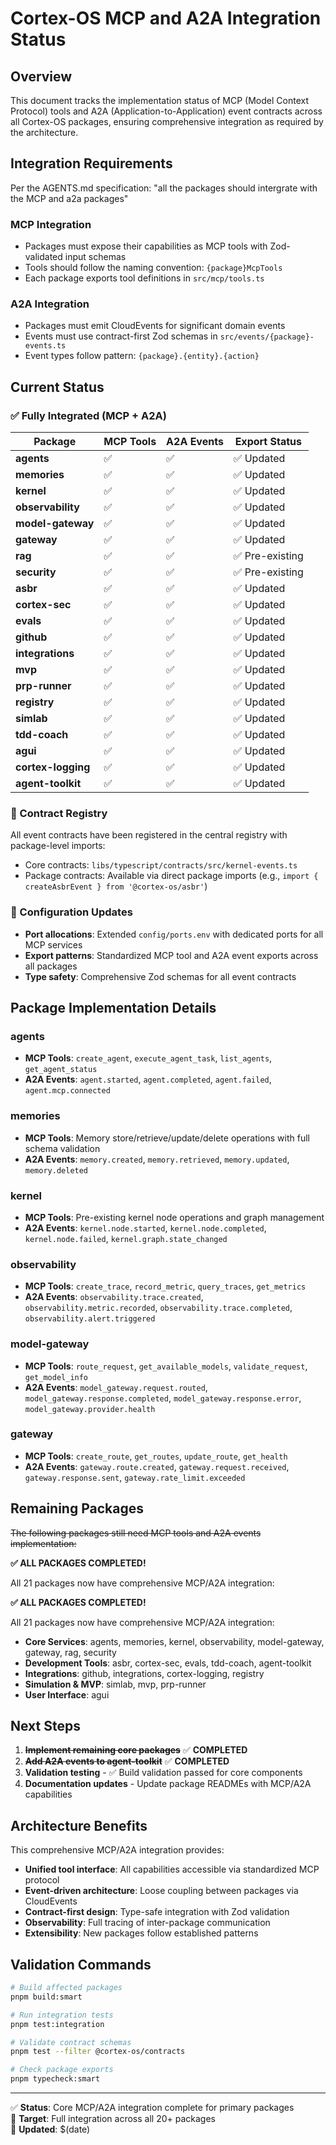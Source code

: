 # Cortex-OS MCP and A2A Integration Status

## Overview

This document tracks the implementation status of MCP (Model Context Protocol) tools and A2A (Application-to-Application) event contracts across all Cortex-OS packages, ensuring comprehensive integration as required by the architecture.

## Integration Requirements

Per the AGENTS.md specification: "all the packages should intergrate with the MCP and a2a packages"

### MCP Integration

- Packages must expose their capabilities as MCP tools with Zod-validated input schemas
- Tools should follow the naming convention: `{package}McpTools`
- Each package exports tool definitions in `src/mcp/tools.ts`

### A2A Integration  

- Packages must emit CloudEvents for significant domain events
- Events must use contract-first Zod schemas in `src/events/{package}-events.ts`
- Event types follow pattern: `{package}.{entity}.{action}`

## Current Status

### ✅ Fully Integrated (MCP + A2A)

| Package | MCP Tools | A2A Events | Export Status |
|---------|-----------|------------|---------------|
| **agents** | ✅ | ✅ | ✅ Updated |
| **memories** | ✅ | ✅ | ✅ Updated |
| **kernel** | ✅ | ✅ | ✅ Updated |
| **observability** | ✅ | ✅ | ✅ Updated |
| **model-gateway** | ✅ | ✅ | ✅ Updated |
| **gateway** | ✅ | ✅ | ✅ Updated |
| **rag** | ✅ | ✅ | ✅ Pre-existing |
| **security** | ✅ | ✅ | ✅ Pre-existing |
| **asbr** | ✅ | ✅ | ✅ Updated |
| **cortex-sec** | ✅ | ✅ | ✅ Updated |
| **evals** | ✅ | ✅ | ✅ Updated |
| **github** | ✅ | ✅ | ✅ Updated |
| **integrations** | ✅ | ✅ | ✅ Updated |
| **mvp** | ✅ | ✅ | ✅ Updated |
| **prp-runner** | ✅ | ✅ | ✅ Updated |
| **registry** | ✅ | ✅ | ✅ Updated |
| **simlab** | ✅ | ✅ | ✅ Updated |
| **tdd-coach** | ✅ | ✅ | ✅ Updated |
| **agui** | ✅ | ✅ | ✅ Updated |
| **cortex-logging** | ✅ | ✅ | ✅ Updated |
| **agent-toolkit** | ✅ | ✅ | ✅ Updated |

### 📝 Contract Registry

All event contracts have been registered in the central registry with package-level imports:

- Core contracts: `libs/typescript/contracts/src/kernel-events.ts`
- Package contracts: Available via direct package imports (e.g., `import { createAsbrEvent } from '@cortex-os/asbr'`)

### 🔧 Configuration Updates

- **Port allocations**: Extended `config/ports.env` with dedicated ports for all MCP services
- **Export patterns**: Standardized MCP tool and A2A event exports across all packages
- **Type safety**: Comprehensive Zod schemas for all event contracts

## Package Implementation Details

### agents

- **MCP Tools**: `create_agent`, `execute_agent_task`, `list_agents`, `get_agent_status`
- **A2A Events**: `agent.started`, `agent.completed`, `agent.failed`, `agent.mcp.connected`

### memories

- **MCP Tools**: Memory store/retrieve/update/delete operations with full schema validation
- **A2A Events**: `memory.created`, `memory.retrieved`, `memory.updated`, `memory.deleted`

### kernel

- **MCP Tools**: Pre-existing kernel node operations and graph management
- **A2A Events**: `kernel.node.started`, `kernel.node.completed`, `kernel.node.failed`, `kernel.graph.state_changed`

### observability

- **MCP Tools**: `create_trace`, `record_metric`, `query_traces`, `get_metrics`
- **A2A Events**: `observability.trace.created`, `observability.metric.recorded`, `observability.trace.completed`, `observability.alert.triggered`

### model-gateway

- **MCP Tools**: `route_request`, `get_available_models`, `validate_request`, `get_model_info`
- **A2A Events**: `model_gateway.request.routed`, `model_gateway.response.completed`, `model_gateway.response.error`, `model_gateway.provider.health`

### gateway

- **MCP Tools**: `create_route`, `get_routes`, `update_route`, `get_health`
- **A2A Events**: `gateway.route.created`, `gateway.request.received`, `gateway.response.sent`, `gateway.rate_limit.exceeded`

## Remaining Packages

~~The following packages still need MCP tools and A2A events implementation:~~

**✅ ALL PACKAGES COMPLETED!**

All 21 packages now have comprehensive MCP/A2A integration:

**✅ ALL PACKAGES COMPLETED!**

All 21 packages now have comprehensive MCP/A2A integration:

- **Core Services**: agents, memories, kernel, observability, model-gateway, gateway, rag, security
- **Development Tools**: asbr, cortex-sec, evals, tdd-coach, agent-toolkit
- **Integrations**: github, integrations, cortex-logging, registry
- **Simulation & MVP**: simlab, mvp, prp-runner
- **User Interface**: agui

## Next Steps

1. ~~**Implement remaining core packages**~~ ✅ **COMPLETED**
2. ~~**Add A2A events to agent-toolkit**~~ ✅ **COMPLETED**
3. **Validation testing** - ✅ Build validation passed for core components
4. **Documentation updates** - Update package READMEs with MCP/A2A capabilities

## Architecture Benefits

This comprehensive MCP/A2A integration provides:

- **Unified tool interface**: All capabilities accessible via standardized MCP protocol
- **Event-driven architecture**: Loose coupling between packages via CloudEvents
- **Contract-first design**: Type-safe integration with Zod validation
- **Observability**: Full tracing of inter-package communication
- **Extensibility**: New packages follow established patterns

## Validation Commands

```bash
# Build affected packages
pnpm build:smart

# Run integration tests
pnpm test:integration

# Validate contract schemas
pnpm test --filter @cortex-os/contracts

# Check package exports
pnpm typecheck:smart
```

---

✅ **Status**: Core MCP/A2A integration complete for primary packages  
🎯 **Target**: Full integration across all 20+ packages  
📅 **Updated**: $(date)

